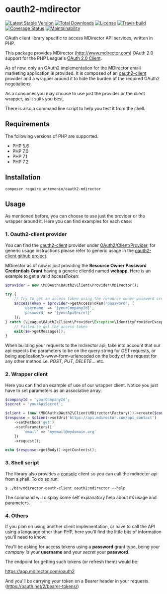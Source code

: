 # oauth2-mdirector
[![Latest Stable Version](https://poser.pugx.org/antevenio/oauth2-mdirector/v/stable)](https://packagist.org/packages/antevenio/oauth2-mdirector)
[![Total Downloads](https://poser.pugx.org/antevenio/oauth2-mdirector/downloads)](https://packagist.org/packages/antevenio/oauth2-mdirector)
[![License](https://poser.pugx.org/antevenio/oauth2-mdirector/license)](https://packagist.org/packages/antevenio/oauth2-mdirector)
[![Travis build](https://api.travis-ci.org/Antevenio/oauth2-mdirector.svg?branch=master)](https://travis-ci.org/Antevenio/oauth2-mdirector)
[![Coverage Status](https://coveralls.io/repos/github/Antevenio/oauth2-mdirector/badge.svg?branch=master)](https://coveralls.io/github/Antevenio/oauth2-mdirector?branch=master)
[![Maintainability](https://api.codeclimate.com/v1/badges/f19e715eb520e7bd6a29/maintainability)](https://codeclimate.com/github/Antevenio/oauth2-mdirector/maintainability)

OAuth client library specific to access MDirector API services, written in PHP.

This package provides MDirector (http://www.mdirector.com) OAuth 2.0 support for the 
PHP League's [OAuth 2.0 Client](https://github.com/thephpleague/oauth2-client).

As of now, only an OAuth2 implementation for the MDirector email marketing application is provided. 
It is composed of an [oauth2-client](https://github.com/thephpleague/oauth2-client) 
provider and a wrapper around it to hide the burden of the required OAuth2 negotiations.

As a consumer you may choose to use just the provider or the client wrapper, as it suits you best.

There is also a command line script to help you test it from the shell.

## Requirements
The following versions of PHP are supported.

* PHP 5.6
* PHP 7.0
* PHP 7.1
* PHP 7.2

## Installation
```
composer require antevenio/oauth2-mdirector 
```

## Usage
As mentioned before, you can choose to use just the provider or the wrapper around it. 
Here you can find examples for each case: 

### 1. Oauth2-client provider
You can find the [oauth2-client](https://github.com/thephpleague/oauth2-client) provider under 
[OAuth2/Client/Provider](https://github.com/Antevenio/mdirector-oauth-client-php/tree/master/src/OAuth2/Client/Provider), 
for generic usage instructions please refer to generic usage in the
[oauth2-client github project](https://github.com/thephpleague/oauth2-client).

MDirector as of now is just providing the **Resource Owner Password Credentials Grant** 
having a generic clientId named **webapp**. Here is an example to get a valid accessToken:

```php
$provider = new \MDOAuth\OAuth2\Client\Provider\MDirector();

try {
    // Try to get an access token using the resource owner password credentials grant.
    $accessToken = $provider->getAccessToken('password', [
        'username' => '{yourCompanyId}',
        'password' => '{yourApiSecret}'
    ]);
} catch (\League\OAuth2\Client\Provider\Exception\IdentityProviderException $e) {
    // Failed to get the access token
    exit($e->getMessage());
}
```

When building your requests to the mdirector api, take into account that our api expects the
parameters to be on the query string for *GET* requests, or being 
application/x-www-form-urlencoded on the body of the request for any other method 
i.e. *POST*, *PUT*, *DELETE*... etc.

### 2. Wrapper client
Here you can find an example of use of our wrapper client.
Notice you just have to set parameters as an associative array.
```php
$companyId = 'yourCompanyId';
$secret = 'yourApiSecret';

$client = (new \MDOAuth\OAuth2\Client\MDirector\Factory())->create($companyId, $secret);
$response = $client->setUri('https://api.mdirector.com/api_contact')
    ->setMethod('get')
    ->setParameters([
        'email' => 'myemail@mydomain.org'    
    ])
    ->request();

echo $response->getBody()->getContents();
```

### 3. Shell script
The library also provides a [console](https://github.com/symfony/console) client so you can 
call the mdirector api from a shell.
To do so run:

```
$ ./bin/mdirector-oauth-client oauth2:mdirector --help    
```                                            
The command will display some self explanatory help about its usage and parameters.


### 4. Others

If you plan on using another client implementation, or have to call the API using a language other than PHP,
here you'll find the little bits of information you'll need to know:

You'll be asking for access tokens using a **password** grant type, 
being your *company id* your **username** and your *secret* your **password**. 

The endpoint for getting such tokens (or refresh them) would be:

https://app.mdirector.com/oauth2

And you'll be carrying your token on a Bearer header in your requests. 
(https://oauth.net/2/bearer-tokens/)
